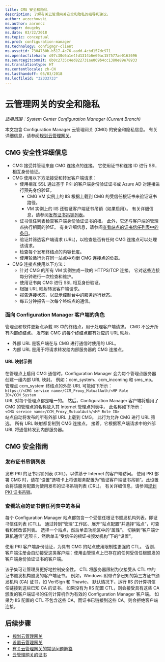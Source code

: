 ```yaml
---
title: CMG 安全和隐私
description: 了解有关云管理网关安全和隐私的指导和建议。
author: aczechowski
ms.author: aaroncz
manager: dougeby
ms.date: 03/22/2018
ms.topic: conceptual
ms.prod: configuration-manager
ms.technology: configmgr-client
ms.assetid: 7304730b-b517-4c76-aadd-4cbd157dc971
ms.openlocfilehash: d07c30d6a1e4fd1314b6e69ac157577ae0163696
ms.sourcegitcommit: 0b0c2735c4ed822731ae069b4cc1380e89e78933
ms.translationtype: HT
ms.contentlocale: zh-CN
ms.lasthandoff: 05/03/2018
ms.locfileid: "32333733"
---
```

# <a name="security-and-privacy-for-the-cloud-management-gateway"></a>云管理网关的安全和隐私

*适用范围：System Center Configuration Manager (Current Branch)*

本文包含 Configuration Manager 云管理网关 (CMG) 的安全和隐私信息。 有关详细信息，请参阅[规划云管理网关](/sccm/core/clients/manage/cmg/plan-cloud-management-gateway)。

## <a name="cmg-security-details"></a>CMG 安全性详细信息
- CMG 接受并管理来自 CMG 连接点的连接。 它使用证书和连接 ID 进行 SSL 相互身份验证。
- CMG 使用以下方法接受和转发客户端请求：
    - 使用相互 SSL 通过基于 PKI 的客户端身份验证证书或 Azure AD 对连接进行预先身份验证。 
      - CMG VM 实例上的 IIS 根据上载到 CMG 的受信任根证书来验证证书路径。
      - VM 实例上的 IIS 还验证客户端证书吊销（如果启用）。 有关详细信息，请参阅[发布证书吊销列表](#bkmk_crl)。
    - 证书信任列表检查客户端身份验证证书的根。 此外，它还与客户端的管理点执行相同的验证。 有关详细信息，请参阅[查看站点的证书信任列表中的条目](#bkmk_ctl)。
    - 验证并筛选客户端请求 (URL)，以检查是否有任何 CMG 连接点可以处理该请求。  
    - 检查每个发布终结点的内容长度。
    - 使用轮循行为在同一站点中均衡 CMG 连接点的负载。
- CMG 连接点使用以下方法：
    - 针对 CMG 的所有 VM 实例生成一致的 HTTPS/TCP 连接。 它对这些连接每分钟进行一次检查和维护。
    - 使用证书向 CMG 进行 SSL 相互身份验证。
    - 根据 URL 映射转发客户端请求。
    - 报告连接状态，以显示控制台中的服务运行状态。
    - 每五分钟报告一次每个终结点的通信。

### <a name="configuration-manager-client-facing-roles"></a>面向 Configuration Manager 客户端的角色
管理点和软件更新点承载 IIS 中的终结点，用于处理客户端请求。 CMG 不公开所有内部终结点。 发布到 CMG 的每个终结点都有对应的 URL 映射。
  - 外部 URL 是客户端在与 CMG 进行通信时使用的 URL。
  - 内部 URL 是用于将请求转发给内部服务器的 CMG 连接点。

#### <a name="url-mapping-example"></a>URL 映射示例
在管理点上启用 CMG 通信时，Configuration Manager 会为每个管理点服务器创建一组内部 URL 映射。 例如：ccm_system、ccm_incoming 和 sms_mp。 管理点 ccm_system 终结点的外部 URL 可能如下所示：  
`https://<CMG service name>/CCM_Proxy_MutualAuth/<MP Role ID>/CCM_System`  
URL 对每个管理点都是唯一的。 然后，Configuration Manager 客户端将启用了 CMG 的管理点的名称放入其 Internet 管理点列表中。 此名称如下所示：  
`<CMG service name>/CCM_Proxy_MutualAuth/<MP Role ID>`  
站点自动将发布的所有外部 URL 上载到 CMG。 此行为允许 CMG 进行 URL 筛选。 所有 URL 映射都复制到 CMG 连接点。 接着，它根据客户端请求中的外部 URL 将通信转发到内部服务器。



## <a name="security-guidance-for-cmg"></a>CMG 安全指南


<a name="bkmk_crl"></a>

### <a name="publish-the-certificate-revocation-list"></a>发布证书吊销列表

发布 PKI 的证书吊销列表 (CRL)，以供基于 Internet 的客户端访问。 使用 PKI 部署 CMG 时，请在“设置”选项卡上将该服务配置为“验证客户端证书吊销”。此设置会将该服务配置为使用发布的证书吊销列表 (CRL)。 有关详细信息，请参阅[规划 PKI 证书吊销](/sccm/core/plan-design/security/plan-for-security#BKMK_PlanningForCRLs)。



<a name="bkmk_ctl"></a>

### <a name="review-entries-in-the-sites-certificate-trust-list"></a>查看站点的证书信任列表中的条目
<!--503739-->
每个 Configuration Manager 站点都包含一个受信任根证书颁发机构列表，即证书信任列表 (CTL)。 通过转到“管理”工作区、展开“站点配置”并选择“站点”，可查看和修改该列表。 选择一个站点，然后单击功能区中的“属性”。 切换到“客户端计算机通信”选项卡，然后单击“受信任的根证书颁发机构”下的“设置”。
 
使用 PKI 客户端身份验证，为具有 CMG 的站点使用限制性更强的 CTL。 否则，客户端注册会自动接受这类客户端：使用由管理点上已存在的任何受信任根颁发的客户端身份验证证书的客户端。

该子集可让管理员更好地控制安全性。 CTL 将服务器限制为仅接受从 CTL 中的证书颁发机构颁发的客户端证书。 例如，Windows 附带许多已知的第三方证书颁发机构 (CA) 证书，如 VeriSign 和 Thawte。 默认情况下，运行 IIS 的计算机信任链接到这些已知 CA 的证书。 如果没有为 IIS 配置 CTL，则会接受具有这些 CA 颁发的客户端证书的任何计算机作为有效的 Configuration Manager 客户端。 如果为 IIS 配置的 CTL 不包含这些 CA，而证书已链接到这些 CA，则会拒绝客户端连接。 


<!--486209-->


<!-- ## Privacy information for CMG -->


## <a name="next-steps"></a>后续步骤

- [规划云管理网关](/sccm/core/clients/manage/cmg/plan-cloud-management-gateway)
- [设置云管理网关](/sccm/core/clients/manage/cmg/setup-cloud-management-gateway)
- [有关云管理网关的常见问题解答](/sccm/core/clients/manage/cmg/cloud-management-gateway-faq)
- [云管理网关的证书](/sccm/core/clients/manage/cmg/certificates-for-cloud-management-gateway)
